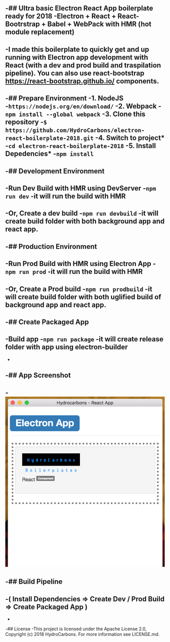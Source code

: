 -## Ultra basic Electron React App boilerplate ready for 2018
-Electron + React + React-Bootrstrap + Babel + WebPack with HMR (hot module replacement)
-
-I made this boilerplate to quickly get and up running with Electron app development with React (with a dev and prod build and traspilation pipeline). You can also use react-bootstrap https://react-bootstrap.github.io/ components.
-
-## Prepare Environment
-1. **NodeJS**  
-``` https://nodejs.org/en/download/ ```
-2. **Webpack**
-``` npm install --global webpack ```
-3. **Clone this repository**
-``` $ https://github.com/HydroCarbons/electron-react-boilerplate-2018.git ```
-4. **Switch to project***
-```cd electron-react-boilerplate-2018```
-5. **Install Depedencies***
-``` npm install ```
-
-## Development Environment
-
-**Run Dev Build with HMR using DevServer**
-``` npm run dev ```
-it will run the build with HMR 
-
-Or, **Create a dev build**
-``` npm run devbuild ```
-it will create **build** folder with both background app and react app.
-
-## Production Environment
-
-**Run Prod Build with HMR using Electron App**
-``` npm run prod ```
-it will run the build with HMR
-
-Or, **Create a Prod build**
-``` npm run prodbuild ```
-it will create **build** folder with both uglified build of background app and react app.
-
-## Create Packaged App
-
-**Build app**
-``` npm run package ```
-it will create **release** folder with app using **electron-builder**
-
-
-## App Screenshot
-
-![App Screenshot](https://github.com/HydroCarbons/electron-react-boilerplate-2018/blob/master/docs/app.png)
-
-## Build Pipeline
-
-( Install Dependencies => Create Dev / Prod Build => Create Packaged App )
-
-
-## License
-This project is licensed under the Apache License 2.0, Copyright (c) 2018 HydroCarbons. For more information see LICENSE.md.

